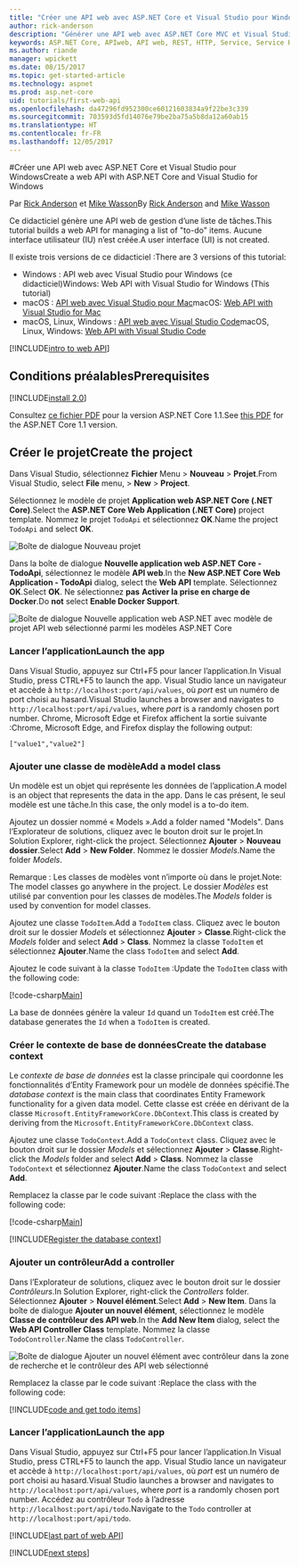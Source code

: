 ```yaml
---
title: "Créer une API web avec ASP.NET Core et Visual Studio pour Windows"
author: rick-anderson
description: "Générer une API web avec ASP.NET Core MVC et Visual Studio pour Windows"
keywords: ASP.NET Core, APIweb, API web, REST, HTTP, Service, Service HTTP
ms.author: riande
manager: wpickett
ms.date: 08/15/2017
ms.topic: get-started-article
ms.technology: aspnet
ms.prod: asp.net-core
uid: tutorials/first-web-api
ms.openlocfilehash: da47296fd952300ce60121603834a9f22be3c339
ms.sourcegitcommit: 703593d5fd14076e79be2ba75a5b8da12a60ab15
ms.translationtype: HT
ms.contentlocale: fr-FR
ms.lasthandoff: 12/05/2017
---
```

#<a name="create-a-web-api-with-aspnet-core-and-visual-studio-for-windows"></a><span data-ttu-id="73b65-104">Créer une API web avec ASP.NET Core et Visual Studio pour Windows</span><span class="sxs-lookup"><span data-stu-id="73b65-104">Create a web API with ASP.NET Core and Visual Studio for Windows</span></span>

<span data-ttu-id="73b65-105">Par [Rick Anderson](https://twitter.com/RickAndMSFT) et [Mike Wasson](https://github.com/mikewasson)</span><span class="sxs-lookup"><span data-stu-id="73b65-105">By [Rick Anderson](https://twitter.com/RickAndMSFT) and [Mike Wasson](https://github.com/mikewasson)</span></span>

<span data-ttu-id="73b65-106">Ce didacticiel génère une API web de gestion d’une liste de tâches.</span><span class="sxs-lookup"><span data-stu-id="73b65-106">This tutorial builds a web API for managing a list of "to-do" items.</span></span> <span data-ttu-id="73b65-107">Aucune interface utilisateur (IU) n’est créée.</span><span class="sxs-lookup"><span data-stu-id="73b65-107">A user interface (UI) is not created.</span></span>

<span data-ttu-id="73b65-108">Il existe trois versions de ce didacticiel :</span><span class="sxs-lookup"><span data-stu-id="73b65-108">There are 3 versions of this tutorial:</span></span>

* <span data-ttu-id="73b65-109">Windows : API web avec Visual Studio pour Windows (ce didacticiel)</span><span class="sxs-lookup"><span data-stu-id="73b65-109">Windows: Web API with Visual Studio for Windows (This tutorial)</span></span>
* <span data-ttu-id="73b65-110">macOS : [API web avec Visual Studio pour Mac](xref:tutorials/first-web-api-mac)</span><span class="sxs-lookup"><span data-stu-id="73b65-110">macOS: [Web API with Visual Studio for Mac](xref:tutorials/first-web-api-mac)</span></span>
* <span data-ttu-id="73b65-111">macOS, Linux, Windows : [API web avec Visual Studio Code](xref:tutorials/web-api-vsc)</span><span class="sxs-lookup"><span data-stu-id="73b65-111">macOS, Linux, Windows: [Web API with Visual Studio Code](xref:tutorials/web-api-vsc)</span></span>

<!-- WARNING: The code AND images in this doc are used by uid: tutorials/web-api-vsc, tutorials/first-web-api-mac and tutorials/first-web-api. If you change any code/images in this tutorial, update uid: tutorials/web-api-vsc -->

[!INCLUDE[intro to web API](../includes/webApi/intro.md)]

## <a name="prerequisites"></a><span data-ttu-id="73b65-112">Conditions préalables</span><span class="sxs-lookup"><span data-stu-id="73b65-112">Prerequisites</span></span>

[!INCLUDE[install 2.0](../includes/install2.0.md)]

<span data-ttu-id="73b65-113">Consultez [ce fichier PDF](https://github.com/aspnet/Docs/blob/master/aspnetcore/tutorials/first-web-api/_static/_webAPI.pdf) pour la version ASP.NET Core 1.1.</span><span class="sxs-lookup"><span data-stu-id="73b65-113">See [this PDF](https://github.com/aspnet/Docs/blob/master/aspnetcore/tutorials/first-web-api/_static/_webAPI.pdf) for the ASP.NET Core 1.1 version.</span></span>

## <a name="create-the-project"></a><span data-ttu-id="73b65-114">Créer le projet</span><span class="sxs-lookup"><span data-stu-id="73b65-114">Create the project</span></span>

<span data-ttu-id="73b65-115">Dans Visual Studio, sélectionnez **Fichier** Menu > **Nouveau** > **Projet**.</span><span class="sxs-lookup"><span data-stu-id="73b65-115">From Visual Studio, select **File** menu, > **New** > **Project**.</span></span>

<span data-ttu-id="73b65-116">Sélectionnez le modèle de projet **Application web ASP.NET Core (.NET Core)**.</span><span class="sxs-lookup"><span data-stu-id="73b65-116">Select the **ASP.NET Core Web Application (.NET Core)** project template.</span></span> <span data-ttu-id="73b65-117">Nommez le projet `TodoApi` et sélectionnez **OK**.</span><span class="sxs-lookup"><span data-stu-id="73b65-117">Name the project `TodoApi` and select **OK**.</span></span>

![Boîte de dialogue Nouveau projet](first-web-api/_static/new-project.png)

<span data-ttu-id="73b65-119">Dans la boîte de dialogue **Nouvelle application web ASP.NET Core - TodoApi**, sélectionnez le modèle **API web**.</span><span class="sxs-lookup"><span data-stu-id="73b65-119">In the **New ASP.NET Core Web Application - TodoApi** dialog, select the **Web API** template.</span></span> <span data-ttu-id="73b65-120">Sélectionnez **OK**.</span><span class="sxs-lookup"><span data-stu-id="73b65-120">Select **OK**.</span></span> <span data-ttu-id="73b65-121">Ne sélectionnez **pas** **Activer la prise en charge de Docker**.</span><span class="sxs-lookup"><span data-stu-id="73b65-121">Do **not** select **Enable Docker Support**.</span></span>

![Boîte de dialogue Nouvelle application web ASP.NET avec modèle de projet API web sélectionné parmi les modèles ASP.NET Core](first-web-api/_static/web-api-project.png)

### <a name="launch-the-app"></a><span data-ttu-id="73b65-123">Lancer l’application</span><span class="sxs-lookup"><span data-stu-id="73b65-123">Launch the app</span></span>

<span data-ttu-id="73b65-124">Dans Visual Studio, appuyez sur Ctrl+F5 pour lancer l’application.</span><span class="sxs-lookup"><span data-stu-id="73b65-124">In Visual Studio, press CTRL+F5 to launch the app.</span></span> <span data-ttu-id="73b65-125">Visual Studio lance un navigateur et accède à `http://localhost:port/api/values`, où *port* est un numéro de port choisi au hasard.</span><span class="sxs-lookup"><span data-stu-id="73b65-125">Visual Studio launches a browser and navigates to `http://localhost:port/api/values`, where *port* is a randomly chosen port number.</span></span> <span data-ttu-id="73b65-126">Chrome, Microsoft Edge et Firefox affichent la sortie suivante :</span><span class="sxs-lookup"><span data-stu-id="73b65-126">Chrome, Microsoft Edge, and Firefox display the following output:</span></span>

```
["value1","value2"]
```

### <a name="add-a-model-class"></a><span data-ttu-id="73b65-127">Ajouter une classe de modèle</span><span class="sxs-lookup"><span data-stu-id="73b65-127">Add a model class</span></span>

<span data-ttu-id="73b65-128">Un modèle est un objet qui représente les données de l’application.</span><span class="sxs-lookup"><span data-stu-id="73b65-128">A model is an object that represents the data in the app.</span></span> <span data-ttu-id="73b65-129">Dans le cas présent, le seul modèle est une tâche.</span><span class="sxs-lookup"><span data-stu-id="73b65-129">In this case, the only model is a to-do item.</span></span>

<span data-ttu-id="73b65-130">Ajoutez un dossier nommé « Models ».</span><span class="sxs-lookup"><span data-stu-id="73b65-130">Add a folder named "Models".</span></span> <span data-ttu-id="73b65-131">Dans l’Explorateur de solutions, cliquez avec le bouton droit sur le projet.</span><span class="sxs-lookup"><span data-stu-id="73b65-131">In Solution Explorer, right-click the project.</span></span> <span data-ttu-id="73b65-132">Sélectionnez **Ajouter** > **Nouveau dossier**.</span><span class="sxs-lookup"><span data-stu-id="73b65-132">Select **Add** > **New Folder**.</span></span> <span data-ttu-id="73b65-133">Nommez le dossier *Models*.</span><span class="sxs-lookup"><span data-stu-id="73b65-133">Name the folder *Models*.</span></span>

<span data-ttu-id="73b65-134">Remarque : Les classes de modèles vont n’importe où dans le projet.</span><span class="sxs-lookup"><span data-stu-id="73b65-134">Note: The model classes go anywhere in the project.</span></span> <span data-ttu-id="73b65-135">Le dossier *Modèles* est utilisé par convention pour les classes de modèles.</span><span class="sxs-lookup"><span data-stu-id="73b65-135">The *Models* folder is used by convention for model classes.</span></span>

<span data-ttu-id="73b65-136">Ajoutez une classe `TodoItem`.</span><span class="sxs-lookup"><span data-stu-id="73b65-136">Add a `TodoItem` class.</span></span> <span data-ttu-id="73b65-137">Cliquez avec le bouton droit sur le dossier *Models* et sélectionnez **Ajouter** > **Classe**.</span><span class="sxs-lookup"><span data-stu-id="73b65-137">Right-click the *Models* folder and select **Add** > **Class**.</span></span> <span data-ttu-id="73b65-138">Nommez la classe `TodoItem` et sélectionnez **Ajouter**.</span><span class="sxs-lookup"><span data-stu-id="73b65-138">Name the class `TodoItem` and select **Add**.</span></span>

<span data-ttu-id="73b65-139">Ajoutez le code suivant à la classe `TodoItem` :</span><span class="sxs-lookup"><span data-stu-id="73b65-139">Update the `TodoItem` class with the following code:</span></span>

[!code-csharp[Main](first-web-api/sample/TodoApi/Models/TodoItem.cs)]

<span data-ttu-id="73b65-140">La base de données génère la valeur `Id` quand un `TodoItem` est créé.</span><span class="sxs-lookup"><span data-stu-id="73b65-140">The database generates the `Id` when a `TodoItem` is created.</span></span>

### <a name="create-the-database-context"></a><span data-ttu-id="73b65-141">Créer le contexte de base de données</span><span class="sxs-lookup"><span data-stu-id="73b65-141">Create the database context</span></span>

<span data-ttu-id="73b65-142">Le *contexte de base de données* est la classe principale qui coordonne les fonctionnalités d’Entity Framework pour un modèle de données spécifié.</span><span class="sxs-lookup"><span data-stu-id="73b65-142">The *database context* is the main class that coordinates Entity Framework functionality for a given data model.</span></span> <span data-ttu-id="73b65-143">Cette classe est créée en dérivant de la classe `Microsoft.EntityFrameworkCore.DbContext`.</span><span class="sxs-lookup"><span data-stu-id="73b65-143">This class is created by deriving from the `Microsoft.EntityFrameworkCore.DbContext` class.</span></span>

<span data-ttu-id="73b65-144">Ajoutez une classe `TodoContext`.</span><span class="sxs-lookup"><span data-stu-id="73b65-144">Add a `TodoContext` class.</span></span> <span data-ttu-id="73b65-145">Cliquez avec le bouton droit sur le dossier *Models* et sélectionnez **Ajouter** > **Classe**.</span><span class="sxs-lookup"><span data-stu-id="73b65-145">Right-click the *Models* folder and select **Add** > **Class**.</span></span> <span data-ttu-id="73b65-146">Nommez la classe `TodoContext` et sélectionnez **Ajouter**.</span><span class="sxs-lookup"><span data-stu-id="73b65-146">Name the class `TodoContext` and select **Add**.</span></span>

<span data-ttu-id="73b65-147">Remplacez la classe par le code suivant :</span><span class="sxs-lookup"><span data-stu-id="73b65-147">Replace the class with the following code:</span></span>

[!code-csharp[Main](first-web-api/sample/TodoApi/Models/TodoContext.cs)]

[!INCLUDE[Register the database context](../includes/webApi/register_dbContext.md)]

### <a name="add-a-controller"></a><span data-ttu-id="73b65-148">Ajouter un contrôleur</span><span class="sxs-lookup"><span data-stu-id="73b65-148">Add a controller</span></span>

<span data-ttu-id="73b65-149">Dans l’Explorateur de solutions, cliquez avec le bouton droit sur le dossier *Contrôleurs*.</span><span class="sxs-lookup"><span data-stu-id="73b65-149">In Solution Explorer, right-click the *Controllers* folder.</span></span> <span data-ttu-id="73b65-150">Sélectionnez **Ajouter** > **Nouvel élément**.</span><span class="sxs-lookup"><span data-stu-id="73b65-150">Select **Add** > **New Item**.</span></span> <span data-ttu-id="73b65-151">Dans la boîte de dialogue **Ajouter un nouvel élément**, sélectionnez le modèle **Classe de contrôleur des API web**.</span><span class="sxs-lookup"><span data-stu-id="73b65-151">In the **Add New Item** dialog, select the **Web API Controller Class** template.</span></span> <span data-ttu-id="73b65-152">Nommez la classe `TodoController`.</span><span class="sxs-lookup"><span data-stu-id="73b65-152">Name the class `TodoController`.</span></span>

![Boîte de dialogue Ajouter un nouvel élément avec contrôleur dans la zone de recherche et le contrôleur des API web sélectionné](first-web-api/_static/new_controller.png)

<span data-ttu-id="73b65-154">Remplacez la classe par le code suivant :</span><span class="sxs-lookup"><span data-stu-id="73b65-154">Replace the class with the following code:</span></span>

[!INCLUDE[code and get todo items](../includes/webApi/getTodoItems.md)]

### <a name="launch-the-app"></a><span data-ttu-id="73b65-155">Lancer l’application</span><span class="sxs-lookup"><span data-stu-id="73b65-155">Launch the app</span></span>

<span data-ttu-id="73b65-156">Dans Visual Studio, appuyez sur Ctrl+F5 pour lancer l’application.</span><span class="sxs-lookup"><span data-stu-id="73b65-156">In Visual Studio, press CTRL+F5 to launch the app.</span></span> <span data-ttu-id="73b65-157">Visual Studio lance un navigateur et accède à `http://localhost:port/api/values`, où *port* est un numéro de port choisi au hasard.</span><span class="sxs-lookup"><span data-stu-id="73b65-157">Visual Studio launches a browser and navigates to `http://localhost:port/api/values`, where *port* is a randomly chosen port number.</span></span> <span data-ttu-id="73b65-158">Accédez au contrôleur `Todo` à l’adresse `http://localhost:port/api/todo`.</span><span class="sxs-lookup"><span data-stu-id="73b65-158">Navigate to the `Todo` controller at `http://localhost:port/api/todo`.</span></span>

[!INCLUDE[last part of web API](../includes/webApi/end.md)]

[!INCLUDE[next steps](../includes/webApi/next.md)]

